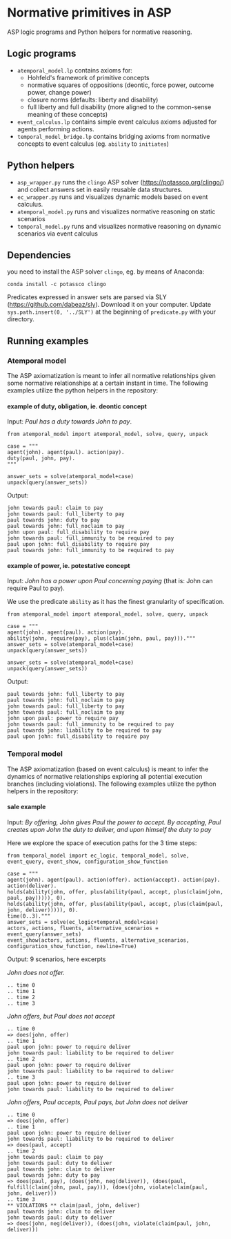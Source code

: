 # Normative primitives in ASP

ASP logic programs and Python helpers for normative reasoning. 

## Logic programs

- `atemporal_model.lp` contains axioms for:
  - Hohfeld's framework of primitive concepts
  - normative squares of oppositions (deontic, force power, outcome power, change power)
  - closure norms (defaults: liberty and disability)
  - full liberty and full disability (more aligned to the common-sense meaning of these concepts)
- `event_calculus.lp` contains simple event calculus axioms adjusted for agents performing actions.
- `temporal_model_bridge.lp` contains bridging axioms from normative concepts to event calculus (eg. `ability` to `initiates`)

## Python helpers

- `asp_wrapper.py` runs the `clingo` ASP solver (https://potassco.org/clingo/) and collect answers set in easily reusable data structures. 
- `ec_wrapper.py` runs and visualizes dynamic models based on event calculus.
- `atemporal_model.py` runs and visualizes normative reasoning on static scenarios
- `temporal_model.py` runs and visualizes normative reasoning on dynamic scenarios via event calculus

## Dependencies

you need to install the ASP solver `clingo`, eg. by means of Anaconda:
```
conda install -c potassco clingo
``` 

Predicates expressed in answer sets are parsed via SLY (https://github.com/dabeaz/sly). Download it on your computer.
Update `sys.path.insert(0, '../SLY')` at the beginning of `predicate.py` with your directory.

## Running examples

### Atemporal model

The ASP axiomatization is meant to infer all normative relationships given some normative relationships at a certain instant in time.
The following examples utilize the python helpers in the repository: 

#### example of duty, obligation, ie. deontic concept

Input: _Paul has a duty towards John to pay_.

```
from atemporal_model import atemporal_model, solve, query, unpack

case = """
agent(john). agent(paul). action(pay).
duty(paul, john, pay).
"""

answer_sets = solve(atemporal_model+case)
unpack(query(answer_sets))
```

Output:
```
john towards paul: claim to pay
john towards paul: full_liberty to pay
paul towards john: duty to pay
paul towards john: full_noclaim to pay
john upon paul: full_disability to require pay
john towards paul: full_immunity to be required to pay
paul upon john: full_disability to require pay
paul towards john: full_immunity to be required to pay
```

#### example of power, ie. potestative concept

Input: _John has a power upon Paul concerning paying_ (that is: John can require Paul to pay). 

We use the predicate `ability` as it has the finest granularity of specification.
```
from atemporal_model import atemporal_model, solve, query, unpack

case = """
agent(john). agent(paul). action(pay).
ability(john, require(pay), plus(claim(john, paul, pay)))."""
answer_sets = solve(atemporal_model+case)
unpack(query(answer_sets))

answer_sets = solve(atemporal_model+case)
unpack(query(answer_sets))
```

Output:
```
paul towards john: full_liberty to pay
paul towards john: full_noclaim to pay
john towards paul: full_liberty to pay
john towards paul: full_noclaim to pay
john upon paul: power to require pay
john towards paul: full_immunity to be required to pay
paul towards john: liability to be required to pay
paul upon john: full_disability to require pay
```

### Temporal model

The ASP axiomatization (based on event calculus) is meant to infer the dynamics of normative relationships exploring all potential execution branches (including violations). The following examples utilize the python helpers in the repository: 

#### sale example

Input: _By offering, John gives Paul the power to accept. By accepting, Paul creates upon John the duty to deliver, and upon himself the duty to pay_

Here we explore the space of execution paths for the 3 time steps:
```
from temporal_model import ec_logic, temporal_model, solve, event_query, event_show, configuration_show_function

case = """
agent(john). agent(paul). action(offer). action(accept). action(pay). action(deliver).
holds(ability(john, offer, plus(ability(paul, accept, plus(claim(john, paul, pay))))), 0).
holds(ability(john, offer, plus(ability(paul, accept, plus(claim(paul, john, deliver))))), 0).
time(0..3)."""
answer_sets = solve(ec_logic+temporal_model+case)
actors, actions, fluents, alternative_scenarios = event_query(answer_sets)
event_show(actors, actions, fluents, alternative_scenarios, configuration_show_function, newline=True)
```

Output: 9 scenarios, here excerpts

_John does not offer._
```---- scenario 1 
.. time 0 
.. time 1 
.. time 2 
.. time 3 
```

_John offers, but Paul does not accept_
```---- scenario 9
.. time 0 
=> does(john, offer) 
.. time 1 
paul upon john: power to require deliver
john towards paul: liability to be required to deliver
.. time 2 
paul upon john: power to require deliver
john towards paul: liability to be required to deliver
.. time 3 
paul upon john: power to require deliver
john towards paul: liability to be required to deliver
```

_John offers, Paul accepts, Paul pays, but John does not deliver_

```---- scenario 2
.. time 0 
=> does(john, offer) 
.. time 1 
paul upon john: power to require deliver
john towards paul: liability to be required to deliver
=> does(paul, accept) 
.. time 2 
john towards paul: claim to pay
john towards paul: duty to deliver
paul towards john: claim to deliver
paul towards john: duty to pay
=> does(paul, pay), (does(john, neg(deliver)), (does(paul, fulfill(claim(john, paul, pay))), (does(john, violate(claim(paul, john, deliver))) 
.. time 3 
** VIOLATIONS ** claim(paul, john, deliver)
paul towards john: claim to deliver
john towards paul: duty to deliver
=> does(john, neg(deliver)), (does(john, violate(claim(paul, john, deliver))) 
```

